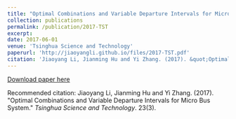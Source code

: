 ```yaml
---
title: "Optimal Combinations and Variable Departure Intervals for Micro Bus System"
collection: publications
permalink: /publication/2017-TST
excerpt: 
date: 2017-06-01
venue: 'Tsinghua Science and Technology'
paperurl: 'http://jiaoyangli.github.io/files/2017-TST.pdf'
citation: 'Jiaoyang Li, Jianming Hu and Yi Zhang. (2017). &quot;Optimal Combinations and Variable Departure Intervals for Micro Bus System.&quot; <i>Tsinghua Science and Technology</i>. 22(3).'
---
```


[Download paper here](http://jiaoyang-li.github.io/files/2017-TST.pdf)

Recommended citation: Jiaoyang Li, Jianming Hu and Yi Zhang. (2017). "Optimal Combinations and Variable Departure Intervals for Micro Bus System." <i>Tsinghua Science and Technology</i>. 23(3).
